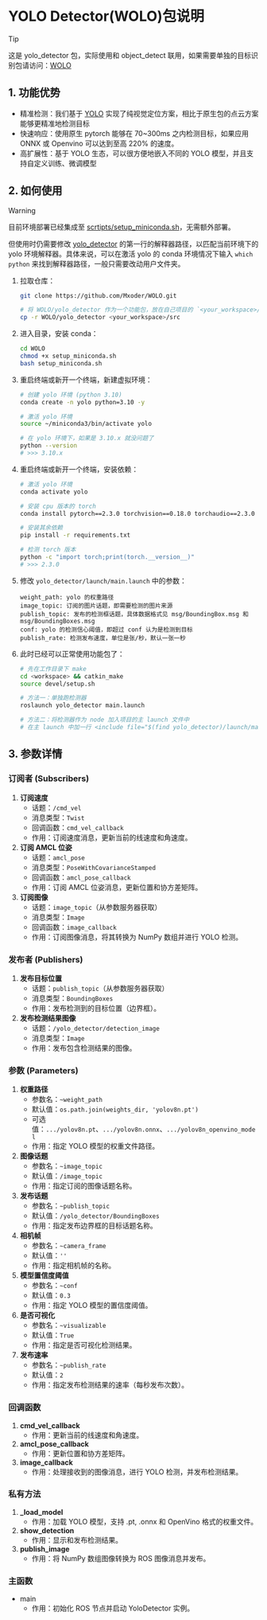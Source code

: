 # YOLO Detector(WOLO)包说明

>[!tip]
>
>这是 yolo_detector 包，实际使用和 object_detect 联用，如果需要单独的目标识别包请访问：[WOLO](https://github.com/Mxoder/WOLO)

## 1. 功能优势

- 精准检测：我们基于 [YOLO](https://github.com/ultralytics/ultralytics) 实现了纯视觉定位方案，相比于原生包的点云方案能够更精准地检测目标
- 快速响应：使用原生 pytorch 能够在 70~300ms 之内检测目标，如果应用 ONNX 或 Openvino 可以达到至高 220% 的速度。
- 高扩展性：基于 YOLO 生态，可以很方便地嵌入不同的 YOLO 模型，并且支持自定义训练、微调模型



## 2. 如何使用

> [!warning]
>
> 目前环境部署已经集成至 [scrtipts/setup_miniconda.sh](../../../scripts/setup_miniconda.sh)，无需额外部署。
>
> 但使用时仍需要修改 [yolo_detector](scripts/yolo_detector_node.py) 的第一行的解释器路径，以匹配当前环境下的 yolo 环境解释器。具体来说，可以在激活 yolo 的 conda 环境情况下输入 `which python` 来找到解释器路径，一般只需要改动用户文件夹。

1. 拉取仓库：

    ```sh
    git clone https://github.com/Mxoder/WOLO.git
    
    # 将 WOLO/yolo_detector 作为一个功能包，放在自己项目的 `<your_workspace>/src` 下
    cp -r WOLO/yolo_detector <your_workspace>/src
    ```

2. 进入目录，安装 conda：

    ```sh
    cd WOLO
    chmod +x setup_miniconda.sh
    bash setup_miniconda.sh
    ```

3. 重启终端或新开一个终端，新建虚拟环境：

    ```sh
    # 创建 yolo 环境 (python 3.10)
    conda create -n yolo python=3.10 -y
    
    # 激活 yolo 环境
    source ~/miniconda3/bin/activate yolo
    
    # 在 yolo 环境下，如果是 3.10.x 就没问题了
    python --version
    # >>> 3.10.x
    ```

4. 重启终端或新开一个终端，安装依赖：

    ```sh
    # 激活 yolo 环境
    conda activate yolo
    
    # 安装 cpu 版本的 torch
    conda install pytorch==2.3.0 torchvision==0.18.0 torchaudio==2.3.0 cpuonly -c pytorch -y
    
    # 安装其余依赖
    pip install -r requirements.txt
    
    # 检测 torch 版本
    python -c "import torch;print(torch.__version__)"
    # >>> 2.3.0
    ```

5. 修改 `yolo_detector/launch/main.launch` 中的参数：

    ```
    weight_path: yolo 的权重路径
    image_topic: 订阅的图片话题，即需要检测的图片来源
    publish_topic: 发布的检测框话题，具体数据格式见 msg/BoundingBox.msg 和 msg/BoundingBoxes.msg
    conf: yolo 的检测信心阈值，即超过 conf 认为是检测到目标
    publish_rate: 检测发布速度，单位是张/秒，默认一张一秒
    ```

6. 此时已经可以正常使用功能包了：

    ```sh
    # 先在工作目录下 make
    cd <workspace> && catkin_make
    source devel/setup.sh
    
    # 方法一：单独跑检测器
    roslaunch yolo_detector main.launch
    
    # 方法二：将检测器作为 node 加入项目的主 launch 文件中
    # 在主 launch 中加一行 <include file="$(find yolo_detector)/launch/main.launch"/>
    ```



## 3. 参数详情

### 订阅者 (Subscribers)

1. **订阅速度**
    - 话题：`/cmd_vel`
    - 消息类型：`Twist`
    - 回调函数：`cmd_vel_callback`
    - 作用：订阅速度消息，更新当前的线速度和角速度。
2. **订阅 AMCL 位姿**
    - 话题：`amcl_pose`
    - 消息类型：`PoseWithCovarianceStamped`
    - 回调函数：`amcl_pose_callback`
    - 作用：订阅 AMCL 位姿消息，更新位置和协方差矩阵。
3. **订阅图像**
    - 话题：`image_topic`（从参数服务器获取）
    - 消息类型：`Image`
    - 回调函数：`image_callback`
    - 作用：订阅图像消息，将其转换为 NumPy 数组并进行 YOLO 检测。

### 发布者 (Publishers)

1. **发布目标位置**
    - 话题：`publish_topic`（从参数服务器获取）
    - 消息类型：`BoundingBoxes`
    - 作用：发布检测到的目标位置（边界框）。
2. **发布检测结果图像**
    - 话题：`/yolo_detector/detection_image`
    - 消息类型：`Image`
    - 作用：发布包含检测结果的图像。

### 参数 (Parameters)

1. **权重路径**
    - 参数名：`~weight_path`
    - 默认值：`os.path.join(weights_dir, 'yolov8n.pt')`
    - 可选值：`.../yolov8n.pt`、`.../yolov8n.onnx`、`.../yolov8n_openvino_model`
    - 作用：指定 YOLO 模型的权重文件路径。
2. **图像话题**
    - 参数名：`~image_topic`
    - 默认值：`/image_topic`
    - 作用：指定订阅的图像话题名称。
3. **发布话题**
    - 参数名：`~publish_topic`
    - 默认值：`/yolo_detector/BoundingBoxes`
    - 作用：指定发布边界框的目标话题名称。
4. **相机帧**
    - 参数名：`~camera_frame`
    - 默认值：`''`
    - 作用：指定相机帧的名称。
5. **模型置信度阈值**
    - 参数名：`~conf`
    - 默认值：`0.3`
    - 作用：指定 YOLO 模型的置信度阈值。
6. **是否可视化**
    - 参数名：`~visualizable`
    - 默认值：`True`
    - 作用：指定是否可视化检测结果。
7. **发布速率**
    - 参数名：`~publish_rate`
    - 默认值：`2`
    - 作用：指定发布检测结果的速率（每秒发布次数）。

### 回调函数

1. **cmd_vel_callback**
    - 作用：更新当前的线速度和角速度。
2. **amcl_pose_callback**
    - 作用：更新位置和协方差矩阵。
3. **image_callback**
    - 作用：处理接收到的图像消息，进行 YOLO 检测，并发布检测结果。

### 私有方法

1. **_load_model**
    - 作用：加载 YOLO 模型，支持 .pt, .onnx 和 OpenVino 格式的权重文件。
2. **show_detection**
    - 作用：显示和发布检测结果。
3. **publish_image**
    - 作用：将 NumPy 数组图像转换为 ROS 图像消息并发布。

### 主函数

- main
    - 作用：初始化 ROS 节点并启动 YoloDetector 实例。
